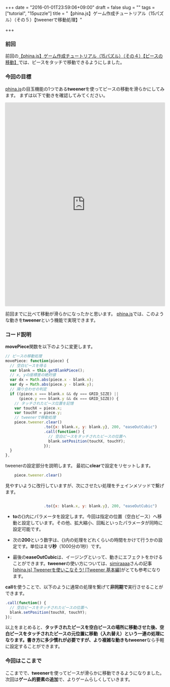 +++
date = "2016-01-01T23:59:06+09:00"
draft = false
slug = ""
tags = ["tutorial", "15puzzle"]
title = "【phina.js】ゲーム作成チュートリアル（15パズル）（その５）【tweenerで移動処理】"

+++

### 前回
前回の[【phina.js】ゲーム作成チュートリアル（15パズル）（その４）【ピースの移動】](http://alkn203.github.io/blog/2016/01/01/15puzzle-tut-04/)では、ピースをタッチで移動できるようにしました。

### 今回の目標
[phina.js](http://phinajs.com/)の目玉機能の1つである**tweener**を使ってピースの移動を滑らかにしてみます。
まずは以下で動きを確認してみてください。

<div class='runstant'><iframe src='http://goo.gl/y8M1QA' width='100%' height='640px' style='border:0px;box-shadow:0px 0px 2px 0px #aaa'></iframe></div>

前回までに比べて移動が滑らかになったかと思います。
[phina.js](http://phinajs.com/)では、このような動きを**tweener**という機能で実現できます。

### コード説明
**movePiece**関数を以下のように変更します。

```js
// ピースの移動処理
movePiece: function(piece) {
  // 空白ピースを得る
  var blank = this.getBlankPiece();
  // x, yの座標差の絶対値
  var dx = Math.abs(piece.x - blank.x);
  var dy = Math.abs(piece.y - blank.y);
  // 隣り合わせの判定
  if ((piece.x === blank.x && dy === GRID_SIZE) ||
      (piece.y === blank.y && dx === GRID_SIZE)) {
    // タッチされたピース位置を記憶
    var touchX = piece.x;
    var touchY = piece.y;
    // tweenerで移動処理
    piece.tweener.clear()
                 .to({x: blank.x, y: blank.y}, 200, "easeOutCubic")
                 .call(function() {
                   // 空白ピースをタッチされたピースの位置へ
                   blank.setPosition(touchX, touchY);
                 });
  }
},
```

tweenerの設定部分を説明します。
最初に**clear**で設定をリセットします。

```js
    piece.tweener.clear()

```

見やすいように改行していますが、次にさせたい処理をチェインメソッドで繋げます。

```js

                 .to({x: blank.x, y: blank.y}, 200, "easeOutCubic")

```

* **to**の{}内にパラメータを設定します。今回は指定の位置（空白ピース）へ移動と設定しています。その他、拡大縮小、回転といったパラメータが同時に設定可能です。

* 次の**200**という数字は、{}内の処理をどれくらいの時間をかけて行うかの設定です。単位は**ミリ秒**（1000分の1秒）です。

* 最後の**easeOutCubic**は、イージングといって、動きにエフェクトをかけることができます。**tweener**の使い方については、[simiraaaa](https://twitter.com/simiraaaa)さんの記事[[phina.js] Tweenerを使いこなそう! [Tweener 基本編]](http://qiita.com/simiraaaa/items/b80fec588fa2db272f67)がとても参考になります。

**call**を使うことで、以下のように通常の処理を繋げて**非同期で**実行させることができます。

```js
.call(function() {
  // 空白ピースをタッチされたピースの位置へ
  blank.setPosition(touchX, touchY);
});

```

以上をまとめると、**タッチされたピースを空白ピースの場所に移動させた後、空白ピースをタッチされたピースの元位置に移動（入れ替え）**という一連の処理になります。書き方に多少慣れが必要ですが、より複雑な動きも**tweener**なら手軽に設定することができます。

### 今回はここまで
ここまでで、**tweener**を使ってピースが滑らかに移動できるようになりました。
次回は**ゲーム的要素の追加**で、よりゲームらしくしていきます。
